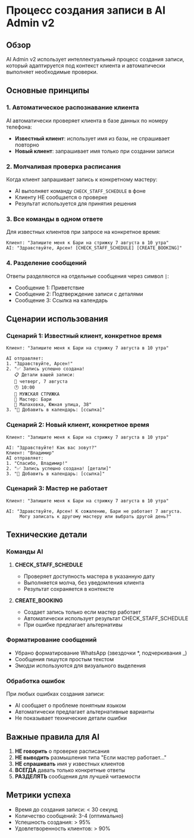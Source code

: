 # Процесс создания записи в AI Admin v2

## Обзор

AI Admin v2 использует интеллектуальный процесс создания записи, который адаптируется под контекст клиента и автоматически выполняет необходимые проверки.

## Основные принципы

### 1. Автоматическое распознавание клиента

AI автоматически проверяет клиента в базе данных по номеру телефона:
- **Известный клиент**: использует имя из базы, не спрашивает повторно
- **Новый клиент**: запрашивает имя только при создании записи

### 2. Молчаливая проверка расписания

Когда клиент запрашивает запись к конкретному мастеру:
- AI выполняет команду `CHECK_STAFF_SCHEDULE` в фоне
- Клиенту НЕ сообщается о проверке
- Результат используется для принятия решения

### 3. Все команды в одном ответе

Для известных клиентов при запросе на конкретное время:
```
Клиент: "Запишите меня к Бари на стрижку 7 августа в 10 утра"
AI: "Здравствуйте, Арсен! [CHECK_STAFF_SCHEDULE] [CREATE_BOOKING]"
```

### 4. Разделение сообщений

Ответы разделяются на отдельные сообщения через символ `|`:
- Сообщение 1: Приветствие
- Сообщение 2: Подтверждение записи с деталями
- Сообщение 3: Ссылка на календарь

## Сценарии использования

### Сценарий 1: Известный клиент, конкретное время

```
Клиент: "Запишите меня к Бари на стрижку 7 августа в 10 утра"

AI отправляет:
1. "Здравствуйте, Арсен!"
2. "✅ Запись успешно создана!
   📋 Детали вашей записи:
   📅 четверг, 7 августа
   🕐 10:00
   💇 МУЖСКАЯ СТРИЖКА
   👤 Мастер: Бари
   📍 Малаховка, Южная улица, 38"
3. "📅 Добавить в календарь: [ссылка]"
```

### Сценарий 2: Новый клиент, конкретное время

```
Клиент: "Запишите меня к Бари на стрижку 7 августа в 10 утра"

AI: "Здравствуйте! Как вас зовут?"
Клиент: "Владимир"
AI отправляет:
1. "Спасибо, Владимир!"
2. "✅ Запись успешно создана! [детали]"
3. "📅 Добавить в календарь: [ссылка]"
```

### Сценарий 3: Мастер не работает

```
Клиент: "Запишите меня к Бари на стрижку 7 августа в 10 утра"

AI: "Здравствуйте, Арсен! К сожалению, Бари не работает 7 августа. 
     Могу записать к другому мастеру или выбрать другой день?"
```

## Технические детали

### Команды AI

1. **CHECK_STAFF_SCHEDULE**
   - Проверяет доступность мастера в указанную дату
   - Выполняется молча, без уведомления клиента
   - Результат сохраняется в контексте

2. **CREATE_BOOKING**
   - Создает запись только если мастер работает
   - Автоматически использует результат CHECK_STAFF_SCHEDULE
   - При ошибке предлагает альтернативы

### Форматирование сообщений

- Убрано форматирование WhatsApp (звездочки *, подчеркивания _)
- Сообщения пишутся простым текстом
- Эмодзи используются для визуального выделения

### Обработка ошибок

При любых ошибках создания записи:
- AI сообщает о проблеме понятным языком
- Автоматически предлагает альтернативные варианты
- Не показывает технические детали ошибки

## Важные правила для AI

1. **НЕ говорить** о проверке расписания
2. **НЕ выводить** размышления типа "Если мастер работает..."
3. **НЕ спрашивать** имя у известных клиентов
4. **ВСЕГДА** давать только конкретные ответы
5. **РАЗДЕЛЯТЬ** сообщения для лучшей читаемости

## Метрики успеха

- Время до создания записи: < 30 секунд
- Количество сообщений: 3-4 (оптимально)
- Успешность создания: > 95%
- Удовлетворенность клиентов: > 90%